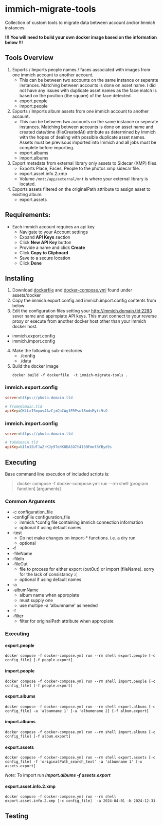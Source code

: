 # immich-migrate-tools
Collection of custom tools to migrate data between account and/or Immich instances.

**!!! You will need to build your own docker image based on the information below !!!**

## Tools Overview
1. Exports / Imports people names / faces associated with images from one immich account to another account.
    - This can be between two accounts on the same instance or seperate instances. Matching between accounts is done on asset name. I did not have any issues with duplicate asset names as the face match is based on the position (the square) of the face detected.
    - export.people
    - import.people
2. Exports / Imports album assets from one immich account to another account.
    - This can be between two accounts on the same instance or seperate instances. Matching between accounts is done on asset name and created date/time (fileCreatedAt) attribute as determined by Immich with the hopes of dealing with possible duplicate asset names. Assets must be previsous imported into Immich and all jobs must be complete before importing.
    - export.albums
    - import.albums
3. Export metadata from external library only assets to Sidecar (XMP) files.
    - Exports Place, Faces, People to the photos xmp sidecar file.
    - export.asset.info.2.xmp
    - Volume `/mnt:/app/external/mnt` is where your external library is located.
4. Exports assets filtered on the originalPath attribute to assign asset to existing album.
    - export.assets

## Requirements:
- Each immich account requires an api key
   - Navigate to your Account settings
   - Expand **API Keys** section
   - Click **New API Key** button
   - Provide a name and click **Create**
   - Click **Copy to Clipboard**
   - Save to a secure location
   - Click **Done**
## Installing
1. Download [dockerfile](assets/docker/dockerfile) and [docker-compose.yml](assets/docker/docker-compose.yml) found under assets/docker
2. Copy the immich.export.config and immich.import.config contents from below
3. Edit the configuration files setting your http://immich.domain.tld:2283 sever name and appropiate API keys. This must connect to your reverse proxy or execute from another docker host other than your Immich docker host.
  - immich.export.config
  - immich.import.config
4. Make the following sub-directories
    - ./config
    - ./data
5. Build the docker image
   ```
   docker build -f dockerfile  -t immich-migrate-tools .
    ```

### immich.export.config
```ini
server=https://photo.domain.tld

# from@domain.tld
apiKey=QKLLxISmpuvJAzCjxQbCWg1FRPsuI8ndvMyti9sQ

```

### immich.import.config
```ini
server=https://photo.domain.tld

# to@domain.tld
apiKey=bIln15UFJwZrKJy9TeNK8BASO7t4IS9Fmof8YByd9s

```

## Executing

Base command line execution of included scripts is:
> docker compose -f docker-compose.yml run --rm shell [program function] [arguments]

### Common Arguments
- -c configuration_file 
- -configFile configuration_file
  - immich.*config file containing immich connection information
  - optional if using default names
- -test
  - Do not make changes on import-* functions. i.e. a dry run
  - optional
- -f
- -fileName
- -fileIn
- -fileOut
  - file to process for either export (outOut) or import (fileName). sorry for the lack of consistancy :(
  - optional if using default names
- -a
- -albumName
  - album name when appropiate
  - must supply one
  - use multipe -a 'albumname' as needed
- -f
- -filter
  -  filter for originalPath attribute when appropiate
 
### Executing

#### export.people
~~~
docker compose -f docker-compose.yml run --rm shell export.people [-c config_file] [-f people.export]
~~~
 
#### import.people
~~~
docker compose -f docker-compose.yml run --rm shell import.people [-c config_file] [-f people.export]
~~~ 

#### export.albums
~~~
docker compose -f docker-compose.yml run --rm shell export.albums [-c config_file] -a 'albumname 1' [-a 'albumename 2] [-f album.export]
~~~ 
#### import.albums
~~~
docker compose -f docker-compose.yml run --rm shell import.albums [-c config_file] [-f album.export]
~~~ 

#### export.assets
~~~
docker compose -f docker-compose.yml run --rm shell export.assets [-c config_file] -f 'originalPath_search_text' -a 'albumname 1' [-o assets.export]
~~~ 
*Note:* To import run ***import.albums -f assets.export***

#### export.asset.info.2.xmp
~~~
docker compose -f docker-compose.yml run --rm shell export.asset.info.2.xmp [-c config_file]  -a 2024-04-01 -b 2024-12-31
~~~ 


## Testing

